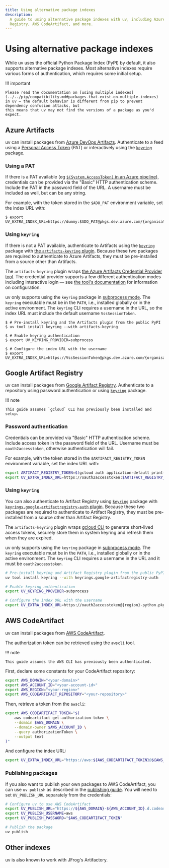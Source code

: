 ```yaml
---
title: Using alternative package indexes
description:
  A guide to using alternative package indexes with uv, including Azure Artifacts, Google Artifact
  Registry, AWS CodeArtifact, and more.
---
```


# Using alternative package indexes

While uv uses the official Python Package Index (PyPI) by default, it also supports alternative
package indexes. Most alternative indexes require various forms of authentication, which requires
some initial setup.

!!! important

    Please read the documentation on [using multiple indexes](../../pip/compatibility.md#packages-that-exist-on-multiple-indexes)
    in uv — the default behavior is different from pip to prevent dependency confusion attacks, but
    this means that uv may not find the versions of a package as you'd expect.

## Azure Artifacts

uv can install packages from
[Azure DevOps Artifacts](https://learn.microsoft.com/en-us/azure/devops/artifacts/start-using-azure-artifacts?view=azure-devops&tabs=nuget%2Cnugetserver).
Authenticate to a feed using a
[Personal Access Token](https://learn.microsoft.com/en-us/azure/devops/organizations/accounts/use-personal-access-tokens-to-authenticate?view=azure-devops&tabs=Windows)
(PAT) or interactively using the [`keyring`](https://github.com/jaraco/keyring) package.

### Using a PAT

If there is a PAT available (eg
[`$(System.AccessToken)` in an Azure pipeline](https://learn.microsoft.com/en-us/azure/devops/pipelines/build/variables?view=azure-devops&tabs=yaml#systemaccesstoken)),
credentials can be provided via the "Basic" HTTP authentication scheme. Include the PAT in the
password field of the URL. A username must be included as well, but can be any string.

For example, with the token stored in the `$ADO_PAT` environment variable, set the index URL with:

```console
$ export UV_EXTRA_INDEX_URL=https://dummy:$ADO_PAT@pkgs.dev.azure.com/{organisation}/{project}/_packaging/{feedName}/pypi/simple/
```

### Using `keyring`

If there is not a PAT available, authenticate to Artifacts using the
[`keyring`](https://github.com/jaraco/keyring) package with
[the `artifacts-keyring` plugin](https://github.com/Microsoft/artifacts-keyring). Because these two
packages are required to authenticate to Azure Artifacts, they must be pre-installed from a source
other than Artifacts.

The `artifacts-keyring` plugin wraps
[the Azure Artifacts Credential Provider tool](https://github.com/microsoft/artifacts-credprovider).
The credential provider supports a few different authentication modes including interactive login —
see [the tool's documentation](https://github.com/microsoft/artifacts-credprovider) for information
on configuration.

uv only supports using the `keyring` package in
[subprocess mode](https://github.com/astral-sh/uv/blob/main/PIP_COMPATIBILITY.md#registry-authentication).
The `keyring` executable must be in the `PATH`, i.e., installed globally or in the active
environment. The `keyring` CLI requires a username in the URL, so the index URL must include the
default username `VssSessionToken`.

```console
$ # Pre-install keyring and the Artifacts plugin from the public PyPI
$ uv tool install keyring --with artifacts-keyring

$ # Enable keyring authentication
$ export UV_KEYRING_PROVIDER=subprocess

$ # Configure the index URL with the username
$ export UV_EXTRA_INDEX_URL=https://VssSessionToken@pkgs.dev.azure.com/{organisation}/{project}/_packaging/{feedName}/pypi/simple/
```

## Google Artifact Registry

uv can install packages from
[Google Artifact Registry](https://cloud.google.com/artifact-registry/docs). Authenticate to a
repository using password authentication or using [`keyring`](https://github.com/jaraco/keyring)
package.

!!! note

    This guide assumes `gcloud` CLI has previously been installed and setup.

### Password authentication

Credentials can be provided via "Basic" HTTP authentication scheme. Include access token in the
password field of the URL. Username must be `oauth2accesstoken`, otherwise authentication will fail.

For example, with the token stored in the `$ARTIFACT_REGISTRY_TOKEN` environment variable, set the
index URL with:

```bash
export ARTIFACT_REGISTRY_TOKEN=$(gcloud auth application-default print-access-token)
export UV_EXTRA_INDEX_URL=https://oauth2accesstoken:$ARTIFACT_REGISTRY_TOKEN@{region}-python.pkg.dev/{projectId}/{repositoryName}/simple
```

### Using `keyring`

You can also authenticate to Artifact Registry using [`keyring`](https://github.com/jaraco/keyring)
package with
[`keyrings.google-artifactregistry-auth` plugin](https://github.com/GoogleCloudPlatform/artifact-registry-python-tools).
Because these two packages are required to authenticate to Artifact Registry, they must be
pre-installed from a source other than Artifact Registry.

The `artifacts-keyring` plugin wraps [gcloud CLI](https://cloud.google.com/sdk/gcloud) to generate
short-lived access tokens, securely store them in system keyring and refresh them when they are
expired.

uv only supports using the `keyring` package in
[subprocess mode](https://github.com/astral-sh/uv/blob/main/PIP_COMPATIBILITY.md#registry-authentication).
The `keyring` executable must be in the `PATH`, i.e., installed globally or in the active
environment. The `keyring` CLI requires a username in the URL and it must be `oauth2accesstoken`.

```bash
# Pre-install keyring and Artifact Registry plugin from the public PyPI
uv tool install keyring --with keyrings.google-artifactregistry-auth

# Enable keyring authentication
export UV_KEYRING_PROVIDER=subprocess

# Configure the index URL with the username
export UV_EXTRA_INDEX_URL=https://oauth2accesstoken@{region}-python.pkg.dev/{projectId}/{repositoryName}/simple
```

## AWS CodeArtifact

uv can install packages from
[AWS CodeArtifact](https://docs.aws.amazon.com/codeartifact/latest/ug/using-python.html).

The authorization token can be retrieved using the `awscli` tool.

!!! note

    This guide assumes the AWS CLI has previously been authenticated.

First, declare some constants for your CodeArtifact repository:

```bash
export AWS_DOMAIN="<your-domain>"
export AWS_ACCOUNT_ID="<your-account-id>"
export AWS_REGION="<your-region>"
export AWS_CODEARTIFACT_REPOSITORY="<your-repository>"
```

Then, retrieve a token from the `awscli`:

```bash
export AWS_CODEARTIFACT_TOKEN="$(
    aws codeartifact get-authorization-token \
    --domain $AWS_DOMAIN \
    --domain-owner $AWS_ACCOUNT_ID \
    --query authorizationToken \
    --output text
)"
```

And configure the index URL:

```bash
export UV_EXTRA_INDEX_URL="https://aws:${AWS_CODEARTIFACT_TOKEN}@${AWS_DOMAIN}-${AWS_ACCOUNT_ID}.d.codeartifact.${AWS_REGION}.amazonaws.com/pypi/${AWS_CODEARTIFACT_REPOSITORY}/simple/"
```

### Publishing packages

If you also want to publish your own packages to AWS CodeArtifact, you can use `uv publish` as
described in the [publishing guide](../package.md). You will need to set `UV_PUBLISH_URL` separately
from the credentials:

```bash
# Configure uv to use AWS CodeArtifact
export UV_PUBLISH_URL="https://${AWS_DOMAIN}-${AWS_ACCOUNT_ID}.d.codeartifact.${AWS_REGION}.amazonaws.com/pypi/${AWS_CODEARTIFACT_REPOSITORY}/"
export UV_PUBLISH_USERNAME=aws
export UV_PUBLISH_PASSWORD="$AWS_CODEARTIFACT_TOKEN"

# Publish the package
uv publish
```

## Other indexes

uv is also known to work with JFrog's Artifactory.
